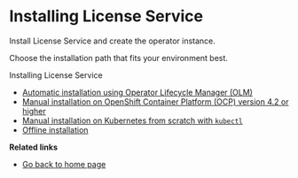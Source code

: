 # Installing License Service

Install License Service and create the operator instance.

Choose the installation path that fits your environment best.

Installing License Service
  - [Automatic installation using Operator Lifecycle Manager (OLM)](Automatic_installation.md)
  - [Manual installation on OpenShift Container Platform (OCP) version 4.2 or higher](Install_on_OCP.md)
  - [Manual installation on Kubernetes from scratch with `kubectl`](Install_from_scratch.md)
  - [Offline installation](Install_offline.md)

**Related links**

- [Go back to home page](../License_Service_main.md)

